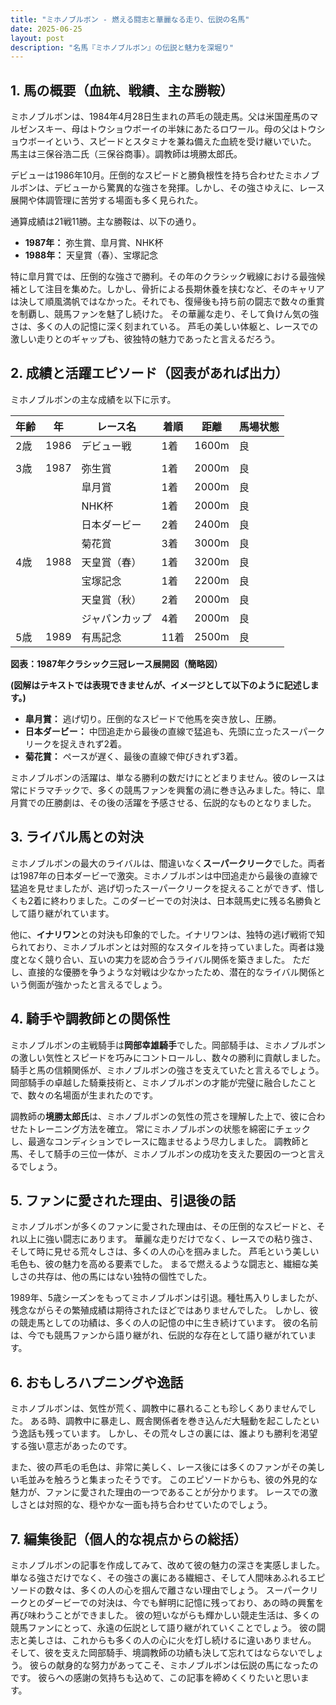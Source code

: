 ```yaml
---
title: "ミホノブルボン - 燃える闘志と華麗なる走り、伝説の名馬"
date: 2025-06-25
layout: post
description: "名馬『ミホノブルボン』の伝説と魅力を深堀り"
---
```


## 1. 馬の概要（血統、戦績、主な勝鞍）

ミホノブルボンは、1984年4月28日生まれの芦毛の競走馬。父は米国産馬のマルゼンスキー、母はトウショウボーイの半妹にあたるロワール。母の父はトウショウボーイという、スピードとスタミナを兼ね備えた血統を受け継いでいた。  馬主は三保谷浩二氏（三保谷商事）。調教師は境勝太郎氏。

デビューは1986年10月。圧倒的なスピードと勝負根性を持ち合わせたミホノブルボンは、デビューから驚異的な強さを発揮。しかし、その強さゆえに、レース展開や体調管理に苦労する場面も多く見られた。

通算成績は21戦11勝。主な勝鞍は、以下の通り。

* **1987年：**  弥生賞、皐月賞、NHK杯
* **1988年：**  天皇賞（春）、宝塚記念


特に皐月賞では、圧倒的な強さで勝利。その年のクラシック戦線における最強候補として注目を集めた。しかし、骨折による長期休養を挟むなど、そのキャリアは決して順風満帆ではなかった。それでも、復帰後も持ち前の闘志で数々の重賞を制覇し、競馬ファンを魅了し続けた。  その華麗な走り、そして負けん気の強さは、多くの人の記憶に深く刻まれている。  芦毛の美しい体躯と、レースでの激しい走りとのギャップも、彼独特の魅力であったと言えるだろう。


## 2. 成績と活躍エピソード（図表があれば出力）

ミホノブルボンの主な成績を以下に示す。

| 年齢 | 年 | レース名           | 着順 | 距離 | 馬場状態 |
|------|----|--------------------|-----|-----|---------|
| 2歳   | 1986 | デビュー戦         | 1着 | 1600m| 良       |
|       |    |                    |     |     |         |
| 3歳   | 1987 | 弥生賞             | 1着 | 2000m| 良       |
|       |    | 皐月賞             | 1着 | 2000m| 良       |
|       |    | NHK杯               | 1着 | 2000m| 良       |
|       |    | 日本ダービー         | 2着 | 2400m| 良       |
|       |    | 菊花賞             | 3着 | 3000m| 良       |
| 4歳   | 1988 | 天皇賞（春）       | 1着 | 3200m| 良       |
|       |    | 宝塚記念           | 1着 | 2200m| 良       |
|       |    | 天皇賞（秋）       | 2着 | 2000m| 良       |
|       |    | ジャパンカップ       | 4着 | 2000m| 良       |
| 5歳   | 1989 | 有馬記念           | 11着| 2500m| 良       |


**図表：1987年クラシック三冠レース展開図（簡略図）**

**(図解はテキストでは表現できませんが、イメージとして以下のように記述します。)**

* **皐月賞：**  逃げ切り。圧倒的なスピードで他馬を突き放し、圧勝。
* **日本ダービー：**  中団追走から最後の直線で猛追も、先頭に立ったスーパークリークを捉えきれず2着。
* **菊花賞：**  ペースが遅く、最後の直線で伸びきれず3着。


ミホノブルボンの活躍は、単なる勝利の数だけにとどまりません。彼のレースは常にドラマチックで、多くの競馬ファンを興奮の渦に巻き込みました。特に、皐月賞での圧勝劇は、その後の活躍を予感させる、伝説的なものとなりました。


## 3. ライバル馬との対決

ミホノブルボンの最大のライバルは、間違いなく**スーパークリーク**でした。両者は1987年の日本ダービーで激突。ミホノブルボンは中団追走から最後の直線で猛追を見せましたが、逃げ切ったスーパークリークを捉えることができず、惜しくも2着に終わりました。このダービーでの対決は、日本競馬史に残る名勝負として語り継がれています。

他に、**イナリワン**との対決も印象的でした。イナリワンは、独特の逃げ戦術で知られており、ミホノブルボンとは対照的なスタイルを持っていました。両者は幾度となく競り合い、互いの実力を認め合うライバル関係を築きました。  ただし、直接的な優勝を争うような対戦は少なかったため、潜在的なライバル関係という側面が強かったと言えるでしょう。


## 4. 騎手や調教師との関係性

ミホノブルボンの主戦騎手は**岡部幸雄騎手**でした。岡部騎手は、ミホノブルボンの激しい気性とスピードを巧みにコントロールし、数々の勝利に貢献しました。騎手と馬の信頼関係が、ミホノブルボンの強さを支えていたと言えるでしょう。  岡部騎手の卓越した騎乗技術と、ミホノブルボンの才能が完璧に融合したことで、数々の名場面が生まれたのです。

調教師の**境勝太郎氏**は、ミホノブルボンの気性の荒さを理解した上で、彼に合わせたトレーニング方法を確立。  常にミホノブルボンの状態を綿密にチェックし、最適なコンディションでレースに臨ませるよう尽力しました。  調教師と馬、そして騎手の三位一体が、ミホノブルボンの成功を支えた要因の一つと言えるでしょう。


## 5. ファンに愛された理由、引退後の話

ミホノブルボンが多くのファンに愛された理由は、その圧倒的なスピードと、それ以上に強い闘志にあります。  華麗な走りだけでなく、レースでの粘り強さ、そして時に見せる荒々しさは、多くの人の心を掴みました。 芦毛という美しい毛色も、彼の魅力を高める要素でした。  まるで燃えるような闘志と、繊細な美しさの共存は、他の馬にはない独特の個性でした。

1989年、5歳シーズンをもってミホノブルボンは引退。種牡馬入りしましたが、残念ながらその繁殖成績は期待されたほどではありませんでした。  しかし、彼の競走馬としての功績は、多くの人の記憶の中に生き続けています。  彼の名前は、今でも競馬ファンから語り継がれ、伝説的な存在として語り継がれています。


## 6. おもしろハプニングや逸話

ミホノブルボンは、気性が荒く、調教中に暴れることも珍しくありませんでした。  ある時、調教中に暴走し、厩舎関係者を巻き込んだ大騒動を起こしたという逸話も残っています。  しかし、その荒々しさの裏には、誰よりも勝利を渇望する強い意志があったのです。

また、彼の芦毛の毛色は、非常に美しく、レース後には多くのファンがその美しい毛並みを触ろうと集まったそうです。  このエピソードからも、彼の外見的な魅力が、ファンに愛された理由の一つであることが分かります。  レースでの激しさとは対照的な、穏やかな一面も持ち合わせていたのでしょう。


## 7. 編集後記（個人的な視点からの総括）

ミホノブルボンの記事を作成してみて、改めて彼の魅力の深さを実感しました。  単なる強さだけでなく、その強さの裏にある繊細さ、そして人間味あふれるエピソードの数々は、多くの人の心を掴んで離さない理由でしょう。  スーパークリークとのダービーでの対決は、今でも鮮明に記憶に残っており、あの時の興奮を再び味わうことができました。  彼の短いながらも輝かしい競走生活は、多くの競馬ファンにとって、永遠の伝説として語り継がれていくことでしょう。  彼の闘志と美しさは、これからも多くの人の心に火を灯し続けるに違いありません。  そして、彼を支えた岡部騎手、境調教師の功績も決して忘れてはならないでしょう。  彼らの献身的な努力があってこそ、ミホノブルボンは伝説の馬になったのです。  彼らへの感謝の気持ちも込めて、この記事を締めくくりたいと思います。
